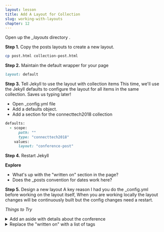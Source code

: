 ```yaml
---
layout: lesson
title: Add A Layout for Collection
slug: working-with-layouts
chapter: 12
---
```

Open up the *_layouts* directory .

__Step 1.__ Copy the posts layouts to create a new layout.
```sh
cp post.html collection-post.html
```
__Step 2.__  Maintain the default wrapper for your page
```ruby
layout: default
```
__Step 3.__ Tell Jekyll to use the layout with collection items
This time, we'll use the Jekyll defaults to configure the layout for all items
in the same collection.  Saves us typing later!

  + Open _config.yml file
  + Add a defaults object.
  + Add a section for the connecttech2018 collection

  ```ruby
  defaults:
    - scope:
        path: ""
        type: "connecttech2018"
      values:
        layout: "conference-post"
  ```

__Step 4.__ Restart Jekyll

__Explore__
* What's up with the "written on" section in the page?
* Does the _posts convention for dates work here?

__Step 5.__ Design a new layout
A key reason I had you do the _config.yml before working on the layout itself,
When you are working locally the layout changes will be continuously built
but the config changes need a restart.

_Things to Try_
<details>
<summary>Add an aside with details about the conference</summary>
<div class="highlight">
<pre class="highlight">
 <code>
   {% raw %}
   &lt;aside&gt;
     {% assign current_collection = site.collections | where: "label", page.collection | first %}
     &lt;h4&gt; {{ current_collection.title }} &lt;/h4&gt;
     {{ current_collection.description }}
    &lt;/aside&gt;
   {% endraw %}
</code>
</pre>
</div>
<h4>Quiz</h4>
<ul>
<li>How does this code change if you use Jekyll defaults to set title & description properties?</li>
</ul>
</details>

<details>
<summary>Replace the "written on" with a list of tags</summary>
 <div class="highlight">
 <pre class="highlight">
  <code>
    {% raw %}
    {% for t in page.tags %}
      &lt;span&gt; {{ t }} &lt;/span&gt;
    {% endfor %}
    {% endraw %}
</code>
</pre>
</div>
<h4>Quiz</h4>
<ul>
<li>Where are the page tags defined?</li>
<li>How do you specify an array of tags in yaml?</li>
</ul>
</details>
